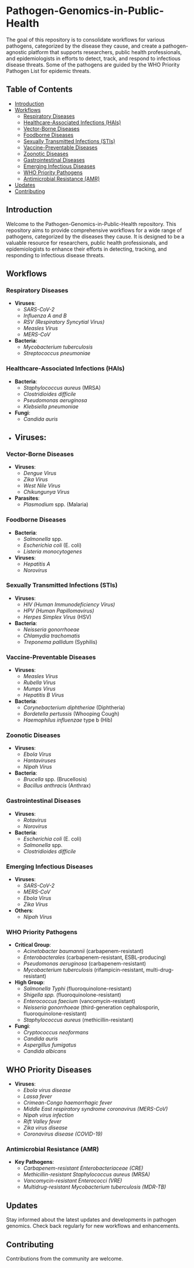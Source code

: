 # Pathogen-Genomics-in-Public-Health
The goal of this repository is to consolidate workflows for various pathogens, categorized by the disease they cause, and create a pathogen-agnostic platform that supports researchers, public health professionals, and epidemiologists in efforts to detect, track, and respond to infectious disease threats. Some of the pathogens are guided by the WHO Priority Pathogen List for epidemic threats. 

## Table of Contents
- [Introduction](#introduction)
- [Workflows](#workflows)
  - [Respiratory Diseases](#respiratory-diseases)
  - [Healthcare-Associated Infections (HAIs)](#healthcare-associated-infections-hais)
  - [Vector-Borne Diseases](#vector-borne-diseases)
  - [Foodborne Diseases](#foodborne-diseases)
  - [Sexually Transmitted Infections (STIs)](#sexually-transmitted-infections-stis)
  - [Vaccine-Preventable Diseases](#vaccine-preventable-diseases)
  - [Zoonotic Diseases](#zoonotic-diseases)
  - [Gastrointestinal Diseases](#gastrointestinal-diseases)
  - [Emerging Infectious Diseases](#emerging-infectious-diseases)
  - [WHO Priority Pathogens](#who-priority-pathogens)
  - [Antimicrobial Resistance (AMR)](#antimicrobial-resistance-amr)
- [Updates](#updates)
- [Contributing](#contributing)

## Introduction
Welcome to the Pathogen-Genomics-in-Public-Health repository. This repository aims to provide comprehensive workflows for a wide range of pathogens, categorized by the diseases they cause. It is designed to be a valuable resource for researchers, public health professionals, and epidemiologists to enhance their efforts in detecting, tracking, and responding to infectious disease threats.

## Workflows

### Respiratory Diseases
- **Viruses**:
  - *SARS-CoV-2*
  - *Influenza A and B*
  - *RSV (Respiratory Syncytial Virus)*
  - *Measles Virus*
  - *MERS-CoV*
- **Bacteria**:
  - *Mycobacterium tuberculosis*
  - *Streptococcus pneumoniae*

### Healthcare-Associated Infections (HAIs)
- **Bacteria**:
  - *Staphylococcus aureus* (MRSA)
  - *Clostridioides difficile*
  - *Pseudomonas aeruginosa*
  - *Klebsiella pneumoniae*
- **Fungi**:
  - *Candida auris*
- **Viruses**:
  - 
### Vector-Borne Diseases
- **Viruses**:
  - *Dengue Virus*
  - *Zika Virus*
  - *West Nile Virus*
  - *Chikungunya Virus*
- **Parasites**:
  - *Plasmodium* spp. (Malaria)

### Foodborne Diseases
- **Bacteria**:
  - *Salmonella* spp.
  - *Escherichia coli* (E. coli)
  - *Listeria monocytogenes*
- **Viruses**:
  - *Hepatitis A*
  - *Norovirus*

### Sexually Transmitted Infections (STIs)
- **Viruses**:
  - *HIV (Human Immunodeficiency Virus)*
  - *HPV (Human Papillomavirus)*
  - *Herpes Simplex Virus* (HSV)
- **Bacteria**:
  - *Neisseria gonorrhoeae*
  - *Chlamydia trachomatis*
  - *Treponema pallidum* (Syphilis)

### Vaccine-Preventable Diseases
- **Viruses**:
  - *Measles Virus*
  - *Rubella Virus*
  - *Mumps Virus*
  - *Hepatitis B Virus*
- **Bacteria**:
  - *Corynebacterium diphtheriae* (Diphtheria)
  - *Bordetella pertussis* (Whooping Cough)
  - *Haemophilus influenzae* type b (Hib)

### Zoonotic Diseases
- **Viruses**:
  - *Ebola Virus*
  - *Hantaviruses*
  - *Nipah Virus*
- **Bacteria**:
  - *Brucella* spp. (Brucellosis)
  - *Bacillus anthracis* (Anthrax)

### Gastrointestinal Diseases
- **Viruses**:
  - *Rotavirus*
  - *Norovirus*
- **Bacteria**:
  - *Escherichia coli* (E. coli)
  - *Salmonella* spp.
  - *Clostridioides difficile*

### Emerging Infectious Diseases
- **Viruses**:
  - *SARS-CoV-2*
  - *MERS-CoV*
  - *Ebola Virus*
  - *Zika Virus*
- **Others**:
  - *Nipah Virus*

### WHO Priority Pathogens
- **Critical Group**:
  - *Acinetobacter baumannii* (carbapenem-resistant)
  - *Enterobacterales* (carbapenem-resistant, ESBL-producing)
  - *Pseudomonas aeruginosa* (carbapenem-resistant)
  - *Mycobacterium tuberculosis* (rifampicin-resistant, multi-drug-resistant)
- **High Group**:
  - *Salmonella Typhi* (fluoroquinolone-resistant)
  - *Shigella spp.* (fluoroquinolone-resistant)
  - *Enterococcus faecium* (vancomycin-resistant)
  - *Neisseria gonorrhoeae* (third-generation cephalosporin, fluoroquinolone-resistant)
  - *Staphylococcus aureus* (methicillin-resistant)
- **Fungi**:
  - *Cryptococcus neoformans*
  - *Candida auris*
  - *Aspergillus fumigatus*
  - *Candida albicans*

## WHO Priority Diseases
- **Viruses**:
  - *Ebola virus disease*
  - *Lassa fever*
  - *Crimean-Congo haemorrhagic fever*
  - *Middle East respiratory syndrome coronavirus (MERS-CoV)*
  - *Nipah virus infection*
  - *Rift Valley fever*
  - *Zika virus disease*
  - *Coronavirus disease (COVID-19)*

### Antimicrobial Resistance (AMR)
- **Key Pathogens**:
  - *Carbapenem-resistant Enterobacteriaceae (CRE)*
  - *Methicillin-resistant Staphylococcus aureus (MRSA)*
  - *Vancomycin-resistant Enterococci (VRE)*
  - *Multidrug-resistant Mycobacterium tuberculosis (MDR-TB)*

## Updates
Stay informed about the latest updates and developments in pathogen genomics. Check back regularly for new workflows and enhancements.

## Contributing
Contributions from the community are welcome. 


